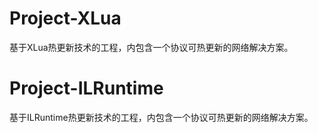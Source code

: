 # Project-XLua
基于XLua热更新技术的工程，内包含一个协议可热更新的网络解决方案。

# Project-ILRuntime
基于ILRuntime热更新技术的工程，内包含一个协议可热更新的网络解决方案。

